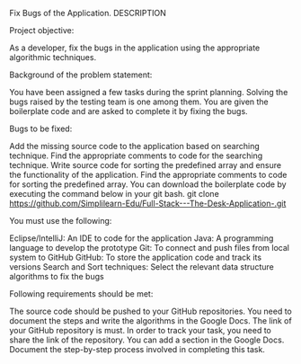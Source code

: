 Fix Bugs of the Application.
DESCRIPTION

Project objective:

As a developer, fix the bugs in the application using the appropriate algorithmic techniques.





Background of the problem statement:

You have been assigned a few tasks during the sprint planning. Solving the bugs raised by the testing team is one among them. You are given the boilerplate code and are asked to complete it by fixing the bugs.



Bugs to be fixed:

Add the missing source code to the application based on searching technique. Find the appropriate comments to code for the searching technique.
Write source code for sorting the predefined array and ensure the functionality of the application. Find the appropriate comments to code for sorting the predefined array.
You can download the boilerplate code by executing the command below in your git bash.
git clone https://github.com/Simplilearn-Edu/Full-Stack---The-Desk-Application-.git



You must use the following:

Eclipse/IntelliJ: An IDE to code for the application
Java: A programming language to develop the prototype
Git: To connect and push files from local system to GitHub
GitHub: To store the application code and track its versions
Search and Sort techniques: Select the relevant data structure algorithms to fix the bugs


Following requirements should be met:

The source code should be pushed to your GitHub repositories. You need to document the steps and write the algorithms in the Google Docs.
The link of your GitHub repository is must. In order to track your task, you need to share the link of the repository. You can add a section in the Google Docs.
Document the step-by-step process involved in completing this task.